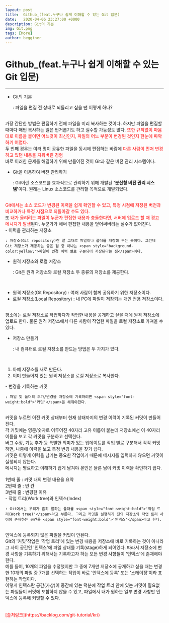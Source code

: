 ```yaml
---
layout: post
title:  Github_(feat.누구나 쉽게 이해할 수 있는 Git 입문)
date:   2020-04-06 23:27:00 +0000
description: Git의 기본
img: Git.png
tags: [More]
author: begginer_
---
```


# Github_(feat.누구나 쉽게 이해할 수 있는 Git 입문)

---

- Git의 기본

    : 파일을 편집 전 상태로 되돌리고 싶을 땐 어떻게 하나?
<br>
    가장 간단한 방법은 편집하기 전에 파일을 미리 복사하는 것이다. 하지만 파일을 편집할 때마다 매번 복사하는 일은 번거롭기도 하고 실수할 가능성도 많다. <span style="color:red;">또한 규칙없이 마음대로 이름을 붙이면 어느것이 최신인지, 파일의 어느 부분이 변경된 것인지 한눈에 파악하기 어렵다.</span>
<br>
    두 번째 경우는 여러 명이 공유한 파일을 동시에 편집하는 바람에 <span style="color:red;">다른 사람이 먼저 변경하고 있던 내용을 지워버린 경험</span>
<br>
    바로 이러한 문제를 해결하기 위해 만들어진 것이 Git과 같은 버전 관리 시스템이다.

- Git을 이용하여 버전 관리하기

    : Git이란 소스코드를 효과적으로 관리하기 위해 개발된 <span style="font-weight:bold;">'분산형 버전 관리 시스템'</span>이다. 원래는 Linux 소스코드를 관리할 목적으로 개발되었다.
<br>
    <span style="color:red;">Git에서는 소스 코드가 변경된 이력을 쉽게 확인할 수 있고, 특정 시점에 저장된 버전과 비교하거나 특정 시점으로 되돌아갈 수도 있다.</span>
<br>
    또 <span style="color:red;">내가 올리려는 파일이 누군가 편집한 내용과 충돌한다면, 서버에 업로드 할 때 경고 메시지가 발생</span>된다. 누군가가 애써 편접한 내용을 덮어써버리는 실수가 없어진다. 
<br>
- 이력을 관리하는 저장소

    : 저장소(Git repository)란 말 그대로 파일이나 폴더를 저장해 두는 곳이다. 그런데 Git 저장소가 제공하는 좋은 점 중 하나는 <span style="background-color:yellow;">파일이 변경 이력 별로 구분되어 저장된다는 점</span>이다.

- 원격 저장소와 로컬 저장소

    : Git은 원격 저장소와 로컬 저장소 두 종류의 저장소를 제공한다. 
<br>
<ul>
    <li>원격 저장소(Git Repository) : 여러 사람이 함께 공유하기 위한 저장소이다.</li>
    <li>로컬 저장소(Local Repository) : 내 PC에 파일이 저장되는 개인 전용 저장소이다.</li>
</ul>
<br>
    평소에는 로컬 저장소로 작업하다가 작업한 내용을 공개하고 싶을 때에 원격 저장소에 업로드 한다. 물론 원격 저장소에서 다른 사람이 작업한 파일을 로컬 저장소로 가져올 수 있다.

- 저장소 만들기

    : 내 컴퓨터로 로컬 저장소를 만드는 방법은 두 가지가 있다.
<br>
<ol>
    <li>아예 저장소를 새로 만든다.</li>
    <li>이미 만들어져 있는 원격 저장소를 로컬 저장소로 복사한다.</li>
</ol>
- 변경을 기록하는 커밋

    : 파일 및 폴더의 추가/변경을 저장소에 기록하려면 <span style="font-weight:bold">'커밋'</span>을 해줘야한다.
<br>
    커밋을 누르면 이전 커밋 상태부터 현재 상태까지의 변경 이력이 기록된 커밋이 만들어진다.
<br>
    각 커밋에는 영문/숫자로 이루어진 40자리 고유 이름이 붙는데 저장소에선 이 40자리 이름을 보고 각 커밋을 구분하고 선택한다.
<br>
    버그 수정, 기능 추가 등 특별한 의미가 있는 업데이트를 작업 별로 구분해서 각각 커밋하면, 나중에 이력을 보고 특정 변경 내용을 찾기 쉽다.
<br>
    커밋은 이렇게 이력을 남기는 중요한 작업이기 때문에 메시지를 입력하지 않으면 커밋이 실행되지 않는다.
<br>
    메시지는 명료하고 이해하기 쉽게 남겨야 본인은 물론 남이 커밋 이력을 확인하기 쉽다. 
<br>
    <Git에서 권장하는 메시지 형식>
<br>
    1번째 줄 : 커밋 내의 변경 내용을 요약<br>
    2번째 줄 : 빈 칸<br>
    3번째 줄 : 변경한 이유
<br>
- 작업 트리(Work tree)와 인덱스(Index)

    : Git에서는 우리가 흔히 말하는 폴더를 <span style="font-weight:bold">'작업 트리(Work tree)'</span>라고 부른다. 그리고 커밋을 실행하기 전의 저장소와 작업 트리 사이에 존재하는 공간을 <span style="font-weight:bold">'인덱스'</span>라고 한다.
<br>
    인덱스에 등록되지 않은 파일을 커밋이 안된다.
<br>
    Git의 '커밋'작업은 '작업 트리'에 있는 변경 내용을 저장소에 바로 기록하는 것이 아니라 그 사이 공간인 '인덱스'에 파일 상태를 기록(stage)하게 되어있다. 따라서 저장소에 변경 사항을 기록하기 위해서는 기록하고자 하는 모든 변경 사항들이 '인덱스'에 존재해야 한다.
<br>
    예를 들어, 10개의 파일을 수정했지만 그 중에 7개만 저장소에 공개하고 싶을 때는 변경한 10개의 파일 중 7개를 선택하는 작업이 바로 '인덱스에 등록' 또는 '스테이징'이라 표현하는 작업이다. 
<br>
    이렇게 인덱스란 공간(가상)이 중간에 있는 덕분에 작업 트리 안에 있는 커밋이 필요없는 파일들이 커밋에 포함하지 않을 수 있고, 파일에서 내가 원하는 일부 변경 사항만 인덱스에 등록해 커밋할 수 있다.
<br><br><br>
<span style="color:red;">[출처링크](https://backlog.com/git-tutorial/kr/)</span>